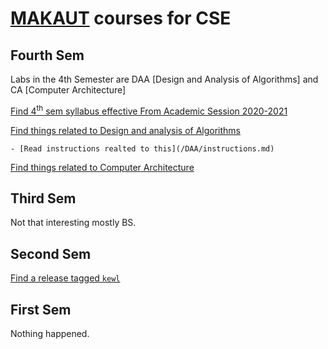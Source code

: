 # [MAKAUT](https://makautwb.ac.in) courses for CSE

## Fourth Sem

Labs in the 4th Semester are DAA [Design and Analysis of Algorithms] and CA [Computer Architecture]

[Find 4<sup>th</sup> sem syllabus effective From Academic Session 2020-2021](http://makautexam.net/aicte_details/Syllabus/CSE/sem420.pdf)

[Find things related to Design and analysis of Algorithms](https://github.com/0thorderlogic/cs/tree/master/DAA)

	- [Read instructions realted to this](/DAA/instructions.md)

[Find things related to Computer Architecture](https://github.com/0thorderlogic/cs/tree/master/computer_architecture)

## Third Sem

Not that interesting mostly BS.

## Second Sem

[Find a release tagged `kewl`](https://github.com/0thorderlogic/cs/releases/tag/kewl)

## First Sem

Nothing happened.
